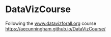 # DataVizCourse
Following the www.datavizforall.org course
https://aecunningham.github.io/DataVizCourse/
